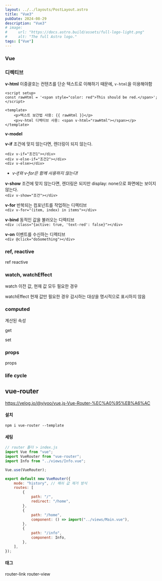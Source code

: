 ```yaml
---
layout: ../../layouts/PostLayout.astro
title: "Vue3"
pubDate: 2024-08-29
description: "Vue3"
# image:
#     url: "https://docs.astro.build/assets/full-logo-light.png"
#     alt: "The full Astro logo."
tags: ["Vue"]
---
```


### Vue

### 디렉티브

**v-html**
이중괄호는 컨텐츠를 단순 텍스트로 이해하기 때문에, `v-html`을 이용해야함

```vue
<script setup>
const rawHtml = '<span style="color: red">This should be red.</span>';
</script>

<template>
    <p>텍스트 보간법 사용: {{ rawHtml }}</p>
    <p>v-html 디렉티브 사용: <span v-html="rawHtml"></span></p>
</template>
```

**v-model**

**v-if**
조건에 맞지 않는다면, 렌더링이 되지 않는다.

```vue
<div v-if="조건1"></div>
<div v-else-if="조건2"></div>
<div v-else></div>
```

-   _v-if와 v-for은 함께 사용하지 않는다!_

**v-show**
조건에 맞지 않는다면, 렌더링은 되지만 display: none으로 화면에는 보이지 않는다. <br/>
`<div v-show="조건"></div>`

**v-for**
반복되는 컴포넌트를 작업하는 디렉티브 <br/>
`<div v-for="(item, index) in items"></div>`

**v-bind**
동적인 값을 불러오는 디렉티브 <br/>
`<div :class="{active: true, 'text-red': false}"></div>`

**v-on**
이벤트를 수신하는 디렉티브 <br/>
`<div @click="doSomething"></div>`

### ref, reactive

ref
reactive

### watch, watchEffect

watch
이전 값, 현재 값 모두 필요한 경우

watchEffect
현재 값만 필요한 경우
감시하는 대상을 명시적으로 표시하지 않음

### computed

계산된 속성

get

set

### props

props

### life cycle

## vue-router

https://velog.io/@yjyoo/vue.js-Vue-Router-%EC%A0%95%EB%A6%AC

#### 설치

`npm i vue-router --template`

#### 세팅

```js
// router 폴더 > index.js
import Vue from "vue";
import VueRouter from "vue-router";
import Info from "../views/Info.vue";

Vue.use(VueRouter);

export default new VueRouter({
    mode: "history", // 해쉬 값 제거 방식
    routes: [
        {
            path: "/",
            redirect: "/home",
        },
        {
            path: "/home",
            component: () => import("../views/Main.vue"),
        },
        {
            path: "/info",
            component: Info,
        },
    ],
});
```

#### 태그

router-link
router-view
